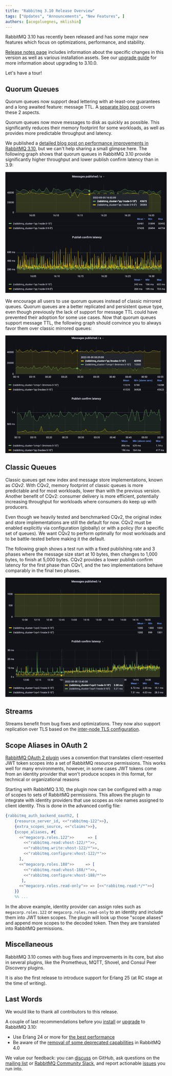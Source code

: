 ```yaml
---
title: "Rabbitmq 3.10 Release Overview"
tags: ["Updates", "Announcements", "New Features", ]
authors: [acogoluegnes, mklishin]
---
```


RabbitMQ 3.10 has recently been released and has some major new features
which focus on optimizations, performance, and stability.

[Release notes page](https://github.com/rabbitmq/rabbitmq-server/releases/tag/v3.10.0)
includes information about the specific changes in this version as well as various installation assets.
See our [upgrade guide](https://www.rabbitmq.com/upgrade.html) for more information about upgrading to 3.10.0.

Let's have a tour!

<!-- truncate -->

## Quorum Queues

Quorum queues now support dead lettering with at-least-one guarantees and a long awaited feature: message TTL.
A [separate blog post](/posts/2022/03/at-least-once-dead-lettering/) covers these 2 aspects.

Quorum queues now move messages to disk as quickly as possible.
This significantly reduces their memory footprint for some workloads, as well as provides more predictable throughput and latency.

We published a [detailed blog post on performance improvements in RabbitMQ 3.10](/posts/2022/05/rabbitmq-3.10-performance-improvements/), but we can't help sharing a small glimpse here.
The following graph shows that quorum queues in RabbitMQ 3.10 provide significantly higher throughput and lower publish confirm latency than in 3.9:

![Quorum queues in RabbitMQ 3.10 provide higher throughput and lower publish confirm latency than in RabbitMQ 3.9](qq-3-9-vs-3-10.png)

We encourage all users to use quorum queues instead of classic mirrored queues. Quorum queues are a better replicated and persistent queue type,
even though previously the lack of support for message TTL could have prevented their adoption for some use cases.
Now that quorum queues support message TTL, the following graph should convince you to always favor them over classic mirrored queues:

![Quorum queues provides significantly higher throughput and lower publish confirm latency than classic mirrored queues](qq-vs-cmq.png)

## Classic Queues

Classic queues get new index and message store implementations, known as _CQv2_.
With CQv2, memory footprint of classic queues is more predictable and for most workloads, lower than with the previous version.
Another benefit of CQv2: consumer delivery is more efficient, potentially increasing throughput for workloads where consumers do keep up with producers.

Even though we heavily tested and benchmarked CQv2, the original index and store implementations are still the default for now.
CQv2 must be enabled explicitly via configuration (globally) or with a policy (for a specific set of queues).
We want CQv2 to perform optimally for most workloads and to be battle-tested before making it the default.

The following graph shows a test run with a fixed publishing rate and 3 phases where the message size start at 10 bytes,
then changes to 1,000 bytes, to finish at 5,000 bytes.
CQv2 provides a lower publish confirm latency for the first phase than CQv1, and the two implementations behave comparably in the final two phases.

![The new classic queue storage engine (CQv2) performs better than the original one for some workloads](cqv1-cqv2.png)

## Streams

Streams benefit from bug fixes and optimizations.
They now also support replication over TLS based on the [inter-node TLS configuration](https://rabbitmq.com/clustering-ssl.html).

## Scope Aliases in OAuth 2

[RabbitMQ OAuth 2 plugin](https://github.com/rabbitmq/rabbitmq-server/tree/v3.10.x/deps/rabbitmq_auth_backend_oauth2) uses a convention that translates
client-resented JWT token scopes into a set of RabbitMQ resource permissions. This works well for many environments, however,
in some cases JWT tokens come from an identity provider that won't produce scopes in this format, for technical or organizational reasons

Starting with RabbitMQ 3.10, the plugin now can be configured with a map of scopes to sets of RabbitMQ permissions.
This allows the plugin to integrate with identity providers that use scopes as role names assigned to client identity.
This is done in the advanced config file:

``` erlang
{rabbitmq_auth_backend_oauth2, [
    {resource_server_id, <<"rabbitmq-122">>},
    {extra_scopes_source, <<"claims">>},
    {scope_aliases, #{
      <<"megacorp.roles.122">>      => [
        <<"rabbitmq.read:vhost-122/*">>,
        <<"rabbitmq.write:vhost-122/*">>,
        <<"rabbitmq.configure:vhost-122/*">>
      ],
      <<"megacorp.roles.188">>     => [
        <<"rabbitmq.read:vhost-188/*">>,
        <<"rabbitmq.configure:vhost-188/*">>
       ],
      <<"megacorp.roles.read-only">> => [<<"rabbitmq.read:*/*">>]
    }}
    %% ...
```

In the above example, identity provider can assign roles such as `megacorp.roles.122` or `megacorp.roles.read-only` to an identity
and include them into JWT token scopes. The plugin will look up those "scope aliases" and append more scopes
to the decoded token. Then they are translated into RabbitMQ permissions.

## Miscellaneous

RabbitMQ 3.10 comes with bug fixes and improvements in its core, but also in several plugins, like the Prometheus, MQTT,
Shovel, and Consul Peer Discovery plugins.

It is also the first release to introduce support for Erlang 25 (at RC stage at the time of writing).

## Last Words

We would like to thank all contributors to this release.

A couple of last recommendations before you [install](https://github.com/rabbitmq/rabbitmq-server/releases/tag/v3.10.0)
or [upgrade](https://www.rabbitmq.com/upgrade.html) to RabbitMQ 3.10:

* Use Erlang 24 or more for [the best performance](/posts/2021/03/erlang-24-support-roadmap/)
* Be aware of the [removal of some deprecated capabilities](/posts/2021/08/4.0-deprecation-announcements/) in RabbitMQ 4.0

We value our feedback: you can [discuss](https://github.com/rabbitmq/rabbitmq-server/discussions) on GitHub, ask questions
on the [mailing list](https://groups.google.com/g/rabbitmq-users) or [RabbitMQ Community Slack](https://rabbitmq-slack.herokuapp.com),
and report actionable [issues](https://github.com/rabbitmq/rabbitmq-server/issues) you run into.

